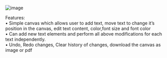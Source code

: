 ![image](https://github.com/U-Shamitha/ShamithaCanvas/assets/84791843/2cfbc35e-8cc3-4da8-b3ad-b0d8b3a7671c)


Features:<br/>
• Simple canvas which allows user to add text, move text to change it’s position in the canvas, edit text content,
color,font size and font color <br/>
• Can add new text elements and perform all above modifications for each text independently. <br/>
• Undo, Redo changes, Clear history of changes, download the canvas as image or pdf
